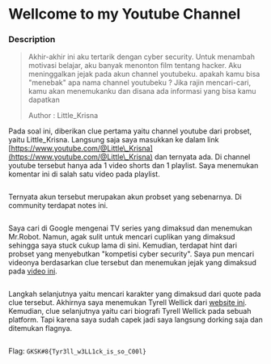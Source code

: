 # Wellcome to my Youtube Channel

### Description

> Akhir-akhir ini aku tertarik dengan cyber security. Untuk menambah motivasi belajar, aku banyak menonton film tentang hacker. Aku meninggalkan jejak pada akun channel youtubeku. apakah kamu bisa "menebak" apa nama channel youtubeku ? Jika rajin mencari-cari, kamu akan menemukanku dan disana ada informasi yang bisa kamu dapatkan
>
> Author : Little\_Krisna

Pada soal ini, diberikan clue pertama yaitu channel youtube dari probset, yaitu Little\_Krisna. Langsung saja saya masukkan ke dalam link [https://www.youtube.com/@Little\_Krisna](https://www.youtube.com/@Little\_Krisna) dan ternyata ada. Di channel youtube tersebut hanya ada 1 video shorts dan 1 playlist. Saya menemukan komentar ini di salah satu video pada playlist.

<figure><img src="https://lh7-us.googleusercontent.com/lMt9pSSjXI64-phXFWOgMHHyLQs5F_JbdZsA6e1cfFq_1ho5K7sys8vXccpqG0SAvLhe4pLbvnCtXmNmjAxCjBo2xdVOI0jQ25e1EHHvkjjbl_d5waSvQ7qw4h9HUdnaKT_OHiBSLbXc4BtPwFQG9aM" alt=""><figcaption></figcaption></figure>

Ternyata akun tersebut merupakan akun probset yang sebenarnya. Di community terdapat notes ini.

<figure><img src="https://lh7-us.googleusercontent.com/xjX_jPIFqVD-GOvbo1JcSeQJhtGIU07AtdY4BMfFecFnC8JprLg_HGSpkgQg2khBvKziSEgFvMsjT9Vysc_AwouEPpljuSL9Pk2DXZ9EwzcNEZZGwLYbb_RcCDbcNCsXqtpKIg1Z8DhifkWLtUtlYd0" alt=""><figcaption></figcaption></figure>

Saya cari di Google mengenai TV series yang dimaksud dan menemukan Mr.Robot. Namun, agak sulit untuk mencari cuplikan yang dimaksud sehingga saya stuck cukup lama di sini. Kemudian, terdapat hint dari probset yang menyebutkan "kompetisi cyber security". Saya pun mencari videonya berdasarkan clue tersebut dan menemukan jejak yang dimaksud pada [video ini](https://www.youtube.com/watch?v=dcQqPzarVP4). &#x20;

<figure><img src="https://lh7-us.googleusercontent.com/TTzEzzEBkW9-hxJXfa794Nh5jVOS2td-oUQuKO27Ql8jr_kJbwN_NXSHygbYP5MUGwHRCoMFvYndrx6AZI_Eg5Ge9S31hsSTGD0NXJ0tNi3spEdwoQKFBWbx09PZNH57qJCqUn6HHN8YSsSlUREl0Ek" alt=""><figcaption></figcaption></figure>

Langkah selanjutnya yaitu mencari karakter yang dimaksud dari quote pada clue tersebut. Akhirnya saya menemukan Tyrell Wellick dari [website ini](https://www.magicalquote.com/seriesquotes/power-belongs-to-the-people-that-take-it/). Kemudian, clue selanjutnya yaitu cari biografi Tyrell Wellick pada sebuah platform. Tapi karena saya sudah capek jadi saya langsung dorking saja dan ditemukan flagnya.

<figure><img src="https://lh7-us.googleusercontent.com/zTdd-Gx4plBMWhGOsKKqkVWEOUE6YATEd-UXgEOkhuSPhrtJyUDmAzZs-7_qpY6fkMcldk_w2hdAfuhNbsBpXuDbTSCzWnMaqPI97BEvTAJcXPX6y9dBVfgSFw7mqNeb-GN7QAgyHlUEhFy9A8J4xUs" alt=""><figcaption></figcaption></figure>

Flag: `GKSK#8{Tyr3ll_w3LL1ck_is_so_C00l}`
